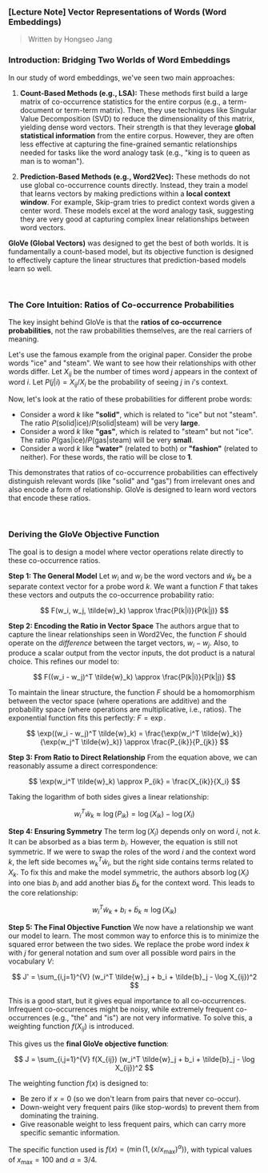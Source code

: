 ### **[Lecture Note] Vector Representations of Words (Word Embeddings)**

> Written by Hongseo Jang

### Introduction: Bridging Two Worlds of Word Embeddings

In our study of word embeddings, we've seen two main approaches:

1.  **Count-Based Methods (e.g., LSA):** These methods first build a large matrix of co-occurrence statistics for the entire corpus (e.g., a term-document or term-term matrix). Then, they use techniques like Singular Value Decomposition (SVD) to reduce the dimensionality of this matrix, yielding dense word vectors. Their strength is that they leverage **global statistical information** from the entire corpus. However, they are often less effective at capturing the fine-grained semantic relationships needed for tasks like the word analogy task (e.g., "king is to queen as man is to woman").

2.  **Prediction-Based Methods (e.g., Word2Vec):** These methods do not use global co-occurrence counts directly. Instead, they train a model that learns vectors by making predictions within a **local context window**. For example, Skip-gram tries to predict context words given a center word. These models excel at the word analogy task, suggesting they are very good at capturing complex linear relationships between word vectors.

**GloVe (Global Vectors)** was designed to get the best of both worlds. It is fundamentally a count-based model, but its objective function is designed to effectively capture the linear structures that prediction-based models learn so well.

<br>

### The Core Intuition: Ratios of Co-occurrence Probabilities

The key insight behind GloVe is that the **ratios of co-occurrence probabilities**, not the raw probabilities themselves, are the real carriers of meaning.

Let's use the famous example from the original paper. Consider the probe words "ice" and "steam". We want to see how their relationships with other words differ. Let $X_{ij}$ be the number of times word $j$ appears in the context of word $i$. Let $P(j|i) = X_{ij} / X_i$ be the probability of seeing $j$ in $i$'s context.

Now, let's look at the ratio of these probabilities for different probe words:

* Consider a word $k$ like **"solid"**, which is related to "ice" but not "steam". The ratio $P(\text{solid}|\text{ice}) / P(\text{solid}|\text{steam})$ will be very **large**.
* Consider a word $k$ like **"gas"**, which is related to "steam" but not "ice". The ratio $P(\text{gas}|\text{ice}) / P(\text{gas}|\text{steam})$ will be very **small**.
* Consider a word $k$ like **"water"** (related to both) or **"fashion"** (related to neither). For these words, the ratio will be close to **1**.

This demonstrates that ratios of co-occurrence probabilities can effectively distinguish relevant words (like "solid" and "gas") from irrelevant ones and also encode a form of relationship. GloVe is designed to learn word vectors that encode these ratios.

<br>

### Deriving the GloVe Objective Function

The goal is to design a model where vector operations relate directly to these co-occurrence ratios.

**Step 1: The General Model**
Let $w_i$ and $w_j$ be the word vectors and $\tilde{w}_k$ be a separate context vector for a probe word $k$. We want a function $F$ that takes these vectors and outputs the co-occurrence probability ratio:

$$
F(w_i, w_j, \tilde{w}_k) \approx \frac{P(k|i)}{P(k|j)}
$$

**Step 2: Encoding the Ratio in Vector Space**
The authors argue that to capture the linear relationships seen in Word2Vec, the function $F$ should operate on the *difference* between the target vectors, $w_i - w_j$. Also, to produce a scalar output from the vector inputs, the dot product is a natural choice. This refines our model to:

$$
F((w_i - w_j)^T \tilde{w}_k) \approx \frac{P(k|i)}{P(k|j)}
$$

To maintain the linear structure, the function $F$ should be a homomorphism between the vector space (where operations are additive) and the probability space (where operations are multiplicative, i.e., ratios). The exponential function fits this perfectly: $F = \exp$.

$$
\exp((w_i - w_j)^T \tilde{w}_k) = \frac{\exp(w_i^T \tilde{w}_k)}{\exp(w_j^T \tilde{w}_k)} \approx \frac{P_{ik}}{P_{jk}}
$$

**Step 3: From Ratio to Direct Relationship**
From the equation above, we can reasonably assume a direct correspondence:

$$
\exp(w_i^T \tilde{w}_k) \approx P_{ik} = \frac{X_{ik}}{X_i}
$$

Taking the logarithm of both sides gives a linear relationship:

$$
w_i^T \tilde{w}_k \approx \log(P_{ik}) = \log(X_{ik}) - \log(X_i)
$$

**Step 4: Ensuring Symmetry**
The term $\log(X_i)$ depends only on word $i$, not $k$. It can be absorbed as a bias term $b_i$. However, the equation is still not symmetric. If we were to swap the roles of the word $i$ and the context word $k$, the left side becomes $w_k^T \tilde{w}_i$, but the right side contains terms related to $X_k$. To fix this and make the model symmetric, the authors absorb $\log(X_i)$ into one bias $b_i$ and add another bias $\tilde{b}_k$ for the context word. This leads to the core relationship:

$$
w_i^T \tilde{w}_k + b_i + \tilde{b}_k \approx \log(X_{ik})
$$

**Step 5: The Final Objective Function**
We now have a relationship we want our model to learn. The most common way to enforce this is to minimize the squared error between the two sides. We replace the probe word index $k$ with $j$ for general notation and sum over all possible word pairs in the vocabulary $V$:

$$
J' = \sum_{i,j=1}^{V} (w_i^T \tilde{w}_j + b_i + \tilde{b}_j - \log X_{ij})^2
$$

This is a good start, but it gives equal importance to all co-occurrences. Infrequent co-occurrences might be noisy, while extremely frequent co-occurrences (e.g., "the" and "is") are not very informative. To solve this, a weighting function $f(X_{ij})$ is introduced.

This gives us the **final GloVe objective function**:

$$
J = \sum_{i,j=1}^{V} f(X_{ij}) (w_i^T \tilde{w}_j + b_i + \tilde{b}_j - \log X_{ij})^2
$$

The weighting function $f(x)$ is designed to:
* Be zero if $x=0$ (so we don't learn from pairs that never co-occur).
* Down-weight very frequent pairs (like stop-words) to prevent them from dominating the training.
* Give reasonable weight to less frequent pairs, which can carry more specific semantic information.

The specific function used is $f(x) = (\min(1, (x/x_{\max})^\alpha))$, with typical values of $x_{\max}=100$ and $\alpha=3/4$.